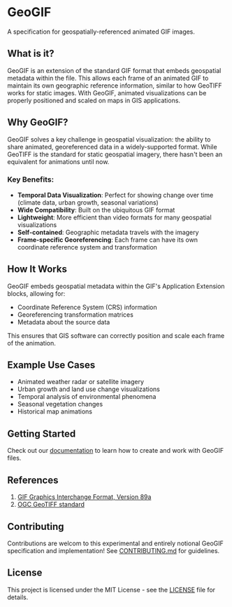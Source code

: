 # GeoGIF

A specification for geospatially-referenced animated GIF images.

## What is it?

GeoGIF is an extension of the standard GIF format that embeds geospatial metadata within the file. This allows each frame of an animated GIF to maintain its own geographic reference information, similar to how GeoTIFF works for static images. With GeoGIF, animated visualizations can be properly positioned and scaled on maps in GIS applications.

## Why GeoGIF?

GeoGIF solves a key challenge in geospatial visualization: the ability to share animated, georeferenced data in a widely-supported format. While GeoTIFF is the standard for static geospatial imagery, there hasn't been an equivalent for animations until now.

### Key Benefits:

- **Temporal Data Visualization**: Perfect for showing change over time (climate data, urban growth, seasonal variations)
- **Wide Compatibility**: Built on the ubiquitous GIF format
- **Lightweight**: More efficient than video formats for many geospatial visualizations
- **Self-contained**: Geographic metadata travels with the imagery
- **Frame-specific Georeferencing**: Each frame can have its own coordinate reference system and transformation

## How It Works

GeoGIF embeds geospatial metadata within the GIF's Application Extension blocks, allowing for:

- Coordinate Reference System (CRS) information
- Georeferencing transformation matrices
- Metadata about the source data

This ensures that GIS software can correctly position and scale each frame of the animation.

## Example Use Cases

- Animated weather radar or satellite imagery
- Urban growth and land use change visualizations
- Temporal analysis of environmental phenomena
- Seasonal vegetation changes
- Historical map animations

## Getting Started

Check out our [documentation](docs/README.md) to learn how to create and work with GeoGIF files.

## References

1. [GIF Graphics Interchange Format, Version 89a](https://www.loc.gov/preservation/digital/formats/fdd/fdd000133.shtml)
2. [OGC GeoTIFF standard](https://docs.ogc.org/is/19-008r4/19-008r4.html)

## Contributing

Contributions are welcom to this experimental and entirely notional GeoGIF specification and implementation! See [CONTRIBUTING.md](CONTRIBUTING.md) for guidelines.

## License

This project is licensed under the MIT License - see the [LICENSE](LICENSE) file for details.
